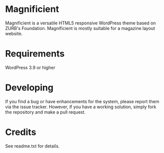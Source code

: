 Magnificient
==========

Magnificient is a versatile HTML5 responsive WordPress theme based on ZURB's Foundation. Magnificient is mostly suitable for a magazine layout website.

Requirements
============

WordPress 3.9 or higher

Developing
==========

If you find a bug or have enhancements for the system, please report them via the issue tracker. However, if you have a working solution, simply fork the repository and make a pull request.

Credits
=======

See readme.txt for details.